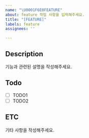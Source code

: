 ```yaml
---
name: "\U0001F6E0️FEATURE"
about: feature 작업 사항을 입력해주세요.
title: "[FEATURE]"
labels: feature
assignees: ''

---
```


## Description
기능과 관련된 설명을 작성해주세요.

## Todo
- [ ] TODO1
- [ ] TODO2

## ETC
기타 사항을 작성해주세요.
